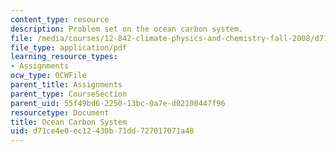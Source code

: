 ```yaml
---
content_type: resource
description: Problem set on the ocean carbon system.
file: /media/courses/12-842-climate-physics-and-chemistry-fall-2008/d71ce4e0ec12430b71dd727017071a48_ps3.pdf
file_type: application/pdf
learning_resource_types:
- Assignments
ocw_type: OCWFile
parent_title: Assignments
parent_type: CourseSection
parent_uid: 55f49bd6-2250-13bc-0a7e-d02100447f96
resourcetype: Document
title: Ocean Carbon System
uid: d71ce4e0-ec12-430b-71dd-727017071a48
---
```

